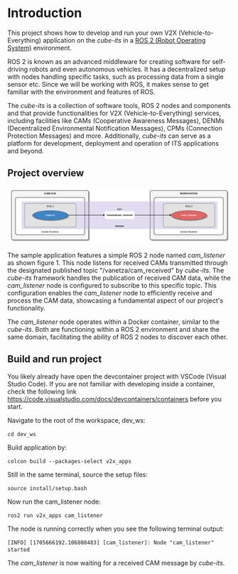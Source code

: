 # Introduction

This project shows how to develop and run your own V2X (Vehicle-to-Everything) application on the *cube-its* in a [ROS 2 (Robot Operating System)](https://www.ros.org/) environment.

ROS 2 is known as an advanced middleware for creating software for self-driving robots and even autonomous vehicles. It has a decentralized setup with nodes handling specific tasks, such as processing data from a single sensor etc. Since we will be working with ROS, it makes sense to get familiar with the environment and features of ROS.

The *cube-its* is a collection of software tools, ROS 2 nodes and components and that provide functionalities for V2X (Vehicle-to-Everything) services, including facilities like CAMs (Cooperative Awareness Messages), DENMs (Decentralized Environmental Notification Messages), CPMs (Connection Protection Messages) and more. Additionally, *cube-its* can serve as a platform for development, deployment and operation of ITS applications and beyond.

## Project overview

![Figure 1 - Project overview](images/cam_listener.png)

The sample application features a simple ROS 2 node named *cam_listener* as shown figure 1. This node listens for received CAMs transmitted through the designated published topic "/vanetza/cam_received" by *cube-its*. The *cube-its* framework handles the publication of received CAM data, while the *cam_listener* node is configured to subscribe to this specific topic. This configuration enables the *cam_listener* node to efficiently receive and process the CAM data, showcasing a fundamental aspect of our project's functionality.

The *cam_listener* node operates within a Docker container, similar to the *cube-its*. Both are functioning within a ROS 2 environment and share the same domain, facilitating the ability of ROS 2 nodes to discover each other.

## Build and run project

You likely already have open the devcontainer project with VSCode (Visual Studio Code). 
If you are not familiar with developing inside a container, check the following link https://code.visualstudio.com/docs/devcontainers/containers before you start.


Navigate to the root of the workspace, dev_ws:

```
cd dev_ws
```

Build application by:

```
colcon build --packages-select v2x_apps
```

Still in the same terminal, source the setup files:

```
source install/setup.bash
```

Now run the cam_listener node:

```
ros2 run v2x_apps cam_listener
```


The node is running correctly when you see the following terminal output:

```
[INFO] [1705666192.106808483] [cam_listener]: Node "cam_listener" started
```

The *cam_listener* is now waiting for a received CAM message by *cube-its*.